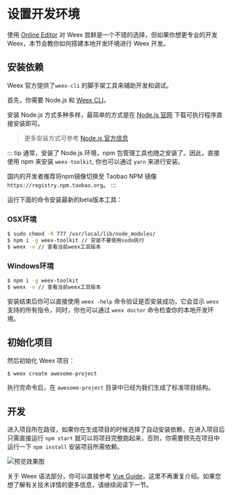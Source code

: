 # 设置开发环境

使用 [Online Editor](http://dotwe.org/vue) 对 Weex 尝鲜是一个不错的选择，但如果你想更专业的开发 Weex，本节会教你如何搭建本地开发环境进行 Weex 开发。

## 安装依赖

Weex 官方提供了`weex-cli` 的脚手架工具来辅助开发和调试。

首先，你需要 Node.js 和 [Weex CLI](https://github.com/apache/weex-cli)。

安装 Node.js 方式多种多样，最简单的方式是在 [Node.js 官网](https://nodejs.org/en/) 下载可执行程序直接安装即可。

> 更多安装方式可参考 [Node.js 官方信息](https://nodejs.org/en/download/)

::: tip
通常，安装了 Node.js 环境，npm 包管理工具也随之安装了。因此，直接使用 npm 来安装 `weex-toolkit`, 你也可以通过 `yarn` 来进行安装。

国内的开发者推荐将npm镜像切换至 Taobao NPM 镜像 `https://registry.npm.taobao.org`。
:::

运行下面的命令安装最新的beta版本工具：

### OSX环境
```bash
$ sudo chmod -R 777 /usr/local/lib/node_modules/
$ npm i -g weex-toolkit // 安装不要使用sudo执行
$ weex -v // 查看当前weex工具版本
```

### Windows环境
```bash
$ npm i -g weex-toolkit 
$ weex -v // 查看当前weex工具版本
```

安装结束后你可以直接使用 `weex -help` 命令验证是否安装成功，它会显示 `weex` 支持的所有指令，同时，你也可以通过 `weex doctor` 命令检查你的本地开发环境。


## 初始化项目

然后初始化 Weex 项目：

```bash
$ weex create awesome-project
```

执行完命令后，在 `awesome-project` 目录中已经为我们生成了标准项目结构。

## 开发

进入项目所在路径，如果你在生成项目的时候选择了自动安装依赖，在进入项目后只需直接运行 `npm start` 就可以将项目完整跑起来，否则，你需要预先在项目中运行一下 `npm install` 安装项目所需依赖。

![预览效果图](https://img.alicdn.com/tfs/TB1rAcoI9zqK1RjSZPxXXc4tVXa-2384-1488.png)


关于 Weex 语法部分，你可以直接参考 [Vue Guide](https://vuejs.org/v2/guide/)，这里不再重复介绍。如果您想了解有关技术详情的更多信息，请继续阅读下一节。
